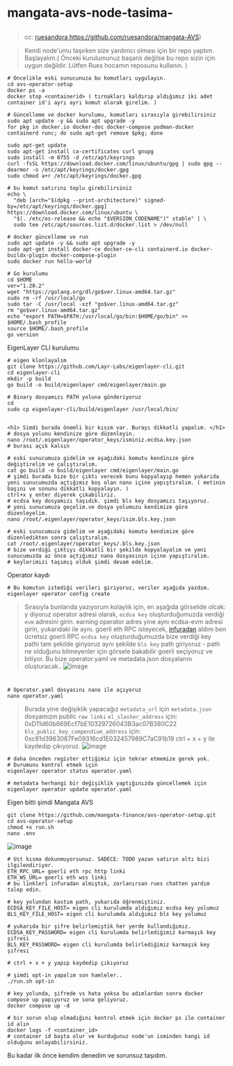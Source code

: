 <h1>mangata-avs-node-tasima-</h1>

## 
> cc: [ ruesandora ](https://github.com/ruesandora/mangata-AVS)https://github.com/ruesandora/mangata-AVS)

> Kendi node'umu taşırken size yardımcı olması için bir repo yaptım.
Başlayalım.( Önceki kurulumunuz başarılı değilse bu repo sizin için uygun değildir. Lütfen Rues hocamın reposunu kullanın. )

```console
# Öncelikle eski sunucunuza bu komutları uygulayın.
cd avs-operator-setup
docker ps -a
docker stop <containerid> ( tırnakları kaldırıp aldığımız iki adet container id'i ayrı ayrı komut olarak girelim. )

# Güncelleme ve docker kurulumu, komutları sırasıyla girebilirsiniz
sudo apt update -y && sudo apt upgrade -y
for pkg in docker.io docker-doc docker-compose podman-docker containerd runc; do sudo apt-get remove $pkg; done

sudo apt-get update
sudo apt-get install ca-certificates curl gnupg
sudo install -m 0755 -d /etc/apt/keyrings
curl -fsSL https://download.docker.com/linux/ubuntu/gpg | sudo gpg --dearmor -o /etc/apt/keyrings/docker.gpg
sudo chmod a+r /etc/apt/keyrings/docker.gpg

# bu komut satırını toplu girebilirsiniz
echo \
  "deb [arch="$(dpkg --print-architecture)" signed-by=/etc/apt/keyrings/docker.gpg] https://download.docker.com/linux/ubuntu \
  "$(. /etc/os-release && echo "$VERSION_CODENAME")" stable" | \
  sudo tee /etc/apt/sources.list.d/docker.list > /dev/null

# docker güncelleme ve run
sudo apt update -y && sudo apt upgrade -y
sudo apt-get install docker-ce docker-ce-cli containerd.io docker-buildx-plugin docker-compose-plugin
sudo docker run hello-world

# Go kurulumu
cd $HOME
ver="1.20.2"
wget "https://golang.org/dl/go$ver.linux-amd64.tar.gz"
sudo rm -rf /usr/local/go
sudo tar -C /usr/local -xzf "go$ver.linux-amd64.tar.gz"
rm "go$ver.linux-amd64.tar.gz"
echo "export PATH=$PATH:/usr/local/go/bin:$HOME/go/bin" >> $HOME/.bash_profile
source $HOME/.bash_profile
go version
```
EigenLayer CLI kurulumu
```console
# eigen klonlayalım
git clone https://github.com/Layr-Labs/eigenlayer-cli.git
cd eigenlayer-cli
mkdir -p build
go build -o build/eigenlayer cmd/eigenlayer/main.go

# Binary dosyamızı PATH yoluna gönderiyoruz
cd
sudo cp eigenlayer-cli/build/eigenlayer /usr/local/bin/


<h1> Simdi burada önemli bir kısım var. Burayı dikkatli yapalım. </h1>
# dosya yolunu kendinize göre düzenleyin.
nano /root/.eigenlayer/operator_keys/isminiz.ecdsa.key.json
# burası açık kalsın

# eski sunucumuza gidelim ve aşağıdaki komutu kendinize göre değiştirelim ve çalıştıralım.
cat go build -o build/eigenlayer cmd/eigenlayer/main.go
# şimdi burada bize bir çıktı verecek bunu kopyalayıp hemen yukarıda yeni sunucumuzda açtığımız boş olan nano içine yapıştıralım. ( metinin başını ve sonunu dikkatli kopyalayın. )
ctrl+x y enter diyerek çıkabiliriz.
# ecdsa key dosyamızı taşıdık. şimdi bls key dosyamızı taşıyoruz.
# yeni sunucumuza geçelim.ve dosya yolumuzu kendimize göre düzenleyelim.
nano /root/.eigenlayer/operator_keys/isim.bls.key.json

# eski sunucumuza gidelim ve aşağıdaki komutu kendimize göre düzenledikten sonra çalıştıralım.
cat /root/.eigenlayer/operator_keys/.bls.key.json
# bize verdiği çıktıyı dikkatli bir şekilde kopyalayalım ve yeni sunucumuzda az önce açtığımız nano dosyasının içine yapıştıralım.
# keylerimizi taşımış olduk şimdi devam edelim.
```
Operator kaydı
```console
# Bu komutun istediği verileri giriyoruz, veriler aşağıda yazdım.
eigenlayer operator config create
```

> Sırasıyla bunlarıda yazıyorum kolaylık için, en aşağıda görselide olcak:
> y diyoruz
> operator adresi olarak, `ecdsa key` oluşturduğumuzda verdiği `evm` adresini girin.
> earning operator adres yine aynı ecdsa-evm adresi girin, yukarıdaki ile aynı.
> goerli eth RPC isteyecek, [infuradan](https://app.infura.io/) aldım ben ücretsiz goerli RPC
> `ecdsa key` oluşturduğumuzda bize verdiği key pathi tam şekilde giriyoruz
> aynı şekilde `bls key` path giriyoruz - path ne olduğunu bilmeyenler için görsele bakabilir
> goerli seçiyoruz ve bitiyor. 
> Bu bize operator.yaml ve metadata.json dosyalarını oluşturacak..
![image](https://github.com/ruesandora/mangata-AVS/assets/101149671/28554c5b-873d-4296-8e1b-8cda670c8e6f)

#

```console
# Operator.yaml dosyasını nano ile açıyoruz
nano operator.yaml
```

> Burada yine değişiklik yapacağız
> `metadata_url` için `metadata.json` dosyamızın public `raw linki`
> `el_slasher_address` için: 0xD11d60b669Ecf7bE10329726043B3ac07B380C22
> `bls_public_key_compendium_address` için: 0xc81d3963087Fe09316cd1E032457989C7aC91b19
> ctrl + x + y ile kaydedip çıkıyoruz.
![image](https://github.com/ruesandora/mangata-AVS/assets/101149671/e61df955-89ac-4f31-8318-46c013d78817)

```console
# daha önceden register ettiğimiz için tekrar etmemize gerek yok.
# Durumunu kontrol etmek için
eigenlayer operator status operator.yaml

# metadata herhangi bir değişiklik yaptığınızda güncellemek için
eigenlayer operator update operator.yaml
```
Eigen bitti şimdi Mangata AVS
```console
git clone https://github.com/mangata-finance/avs-operator-setup.git
cd avs-operator-setup
chmod +x run.sh
nano .env
```

![image](https://github.com/ruesandora/mangata-AVS/assets/101149671/009b304b-23ed-4045-b23f-b0593ce76f89)

```console
# Üst kısma dokunmuyorsunuz. SADECE: TODO yazan satırın altı bizi ilgilendiriyor.
ETH_RPC_URL= goerli eth rpc http linki
ETH_WS_URL= goerli eth wss linki
# bu linkleri infuradan almıştık, zorlanırsan rues chatten yardım talep edin.

# key yolundan kastım path, yukarıda öğrenmiştiniz.
ECDSA_KEY_FILE_HOST= eigen cli kurulumda aldığımız ecdsa key yolumuz
BLS_KEY_FILE_HOST= eigen cli kurulumda aldığımız bls key yolumuz

# yukarıda bir şifre belirlemiştik her yerde kullandığımız.
ECDSA_KEY_PASSWORD= eigen cli kurulumda belirlediğimiz karmaşık key şifresi
BLS_KEY_PASSWORD= eigen cli kurulumda belirlediğimiz karmaşık key şifresi

# ctrl + x + y yapıp kaydedip çıkıyoruz

# şimdi opt-in yapalım son hamleler..
./run.sh opt-in

# key yolunda, şifrede vs hata yoksa bu adımlardan sonra docker compose up yapıyoruz ve sona geliyoruz.
docker compose up -d

# bir sorun olup olmadığını kontrol etmek için docker ps ile container id alın
docker logs -f <container_id>
# container id başta olur ve kurduğunuz node'un isminden hangi id olduğunu anlayabilirsiniz.
```
Bu kadar ilk önce kendim denedim ve sorunsuz taşıdım.





